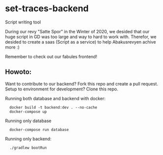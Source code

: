 # set-traces-backend
Script writing tool

During our revy "Satte Spor" in the Winter of 2020, we desided that our huge script in GD was too large and way to hard to work with.
Therefor, we desided to create a saas (Script as a service) to help Abakusrevyen achive more :)

Remember to check out our fabules frontend!


## Howoto:
Want to contribute to our backend? Fork this repo and create a pull request. 
Setup to environment for development? Clone this repo. 

Running both database and backend with docker:
```./gradlew build
  docker build -t backend:dev . --no-cache
  docker-compose up
```

Running only database
```
  docker-compose run database
```

Running only backend:
```
  ./gradlew bootRun
```

